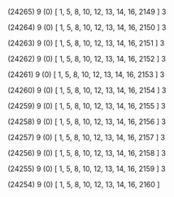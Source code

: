 (24265) 9 (0) [ 1, 5, 8, 10, 12, 13, 14, 16, 2149 ] 3 


(24264) 9 (0) [ 1, 5, 8, 10, 12, 13, 14, 16, 2150 ] 3 


(24263) 9 (0) [ 1, 5, 8, 10, 12, 13, 14, 16, 2151 ] 3 


(24262) 9 (0) [ 1, 5, 8, 10, 12, 13, 14, 16, 2152 ] 3 


(24261) 9 (0) [ 1, 5, 8, 10, 12, 13, 14, 16, 2153 ] 3 


(24260) 9 (0) [ 1, 5, 8, 10, 12, 13, 14, 16, 2154 ] 3 


(24259) 9 (0) [ 1, 5, 8, 10, 12, 13, 14, 16, 2155 ] 3 


(24258) 9 (0) [ 1, 5, 8, 10, 12, 13, 14, 16, 2156 ] 3 


(24257) 9 (0) [ 1, 5, 8, 10, 12, 13, 14, 16, 2157 ] 3 


(24256) 9 (0) [ 1, 5, 8, 10, 12, 13, 14, 16, 2158 ] 3 


(24255) 9 (0) [ 1, 5, 8, 10, 12, 13, 14, 16, 2159 ] 3 


(24254) 9 (0) [ 1, 5, 8, 10, 12, 13, 14, 16, 2160 ]  

